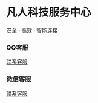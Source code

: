 # 凡人科技服务中心


安全 · 高效 · 智能连接  

### QQ客服
<a href="https://qm.qq.com/q/cTzVZcG6NW">联系客服</a> 

### 微信客服
<a href="https://qm.qq.com/q/cTzVZcG6NW">联系客服</a>